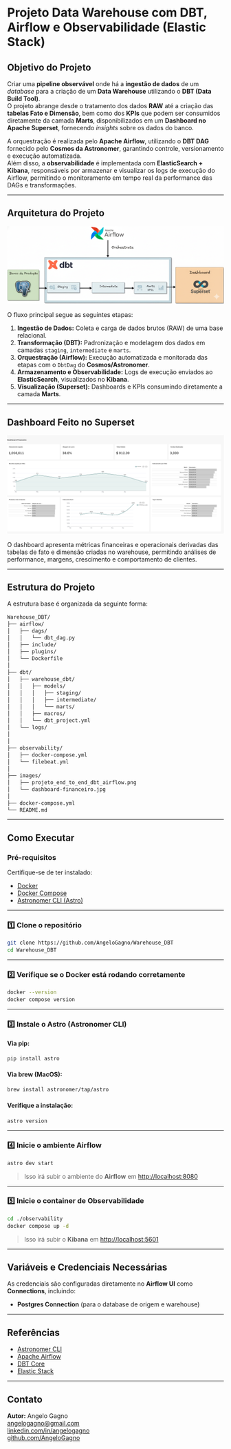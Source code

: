 # Projeto Data Warehouse com DBT, Airflow e Observabilidade (Elastic Stack)

## Objetivo do Projeto

Criar uma **pipeline observável** onde há a **ingestão de dados** de um *database* para a criação de um **Data Warehouse** utilizando o **DBT (Data Build Tool)**.  
O projeto abrange desde o tratamento dos dados **RAW** até a criação das **tabelas Fato e Dimensão**, bem como dos **KPIs** que podem ser consumidos diretamente da camada **Marts**, disponibilizados em um **Dashboard no Apache Superset**, fornecendo *insights* sobre os dados do banco.

A orquestração é realizada pelo **Apache Airflow**, utilizando o **DBT DAG** fornecido pelo **Cosmos da Astronomer**, garantindo controle, versionamento e execução automatizada.  
Além disso, a **observabilidade** é implementada com **ElasticSearch + Kibana**, responsáveis por armazenar e visualizar os logs de execução do Airflow, permitindo o monitoramento em tempo real da performance das DAGs e transformações.

---

## Arquitetura do Projeto

![alt text](./images/projeto_end_to_end_dbt_airflow.png)

O fluxo principal segue as seguintes etapas:

1. **Ingestão de Dados:** Coleta e carga de dados brutos (RAW) de uma base relacional.  
2. **Transformação (DBT):** Padronização e modelagem dos dados em camadas `staging`, `intermediate` e `marts`.  
3. **Orquestração (Airflow):** Execução automatizada e monitorada das etapas com o `DbtDag` do **Cosmos/Astronomer**.  
4. **Armazenamento e Observabilidade:** Logs de execução enviados ao **ElasticSearch**, visualizados no **Kibana**.  
5. **Visualização (Superset):** Dashboards e KPIs consumindo diretamente a camada **Marts**.

---

## Dashboard Feito no Superset

![alt text](./images/dashboard-financeiro.jpg)

O dashboard apresenta métricas financeiras e operacionais derivadas das tabelas de fato e dimensão criadas no warehouse, permitindo análises de performance, margens, crescimento e comportamento de clientes.

---

## Estrutura do Projeto

A estrutura base é organizada da seguinte forma:

```
Warehouse_DBT/
├── airflow/
│   ├── dags/
│   │   └── dbt_dag.py
│   ├── include/
│   ├── plugins/
│   └── Dockerfile
│
├── dbt/
│   ├── warehouse_dbt/
│   │   ├── models/
│   │   │   ├── staging/
│   │   │   ├── intermediate/
│   │   │   └── marts/
│   │   ├── macros/
│   │   └── dbt_project.yml
│   └── logs/
│   
│
├── observability/
│   ├── docker-compose.yml
│   └── filebeat.yml
│
├── images/
│   ├── projeto_end_to_end_dbt_airflow.png
│   └── dashboard-financeiro.jpg
│
├── docker-compose.yml
└── README.md
```

---

## Como Executar

### Pré-requisitos

Certifique-se de ter instalado:

- [Docker](https://docs.docker.com/get-docker/)
- [Docker Compose](https://docs.docker.com/compose/)
- [Astronomer CLI (Astro)](https://www.astronomer.io/docs/astro/cli/overview)

---

### 1️⃣ Clone o repositório

```bash
git clone https://github.com/AngeloGagno/Warehouse_DBT
cd Warehouse_DBT
```

---

### 2️⃣ Verifique se o Docker está rodando corretamente

```bash
docker --version
docker compose version
```

---

### 3️⃣ Instale o Astro (Astronomer CLI)

#### Via pip:
```bash
pip install astro
```

#### Via brew (MacOS):
```bash
brew install astronomer/tap/astro
```

#### Verifique a instalação:
```bash
astro version
```

---

### 4️⃣ Inicie o ambiente Airflow

```bash
astro dev start
```

> Isso irá subir o ambiente do **Airflow** em [http://localhost:8080](http://localhost:8080)

---

### 5️⃣ Inicie o container de Observabilidade

```bash
cd ./observability
docker compose up -d
```

> Isso irá subir o **Kibana** em [http://localhost:5601](http://localhost:5601)

---

## Variáveis e Credenciais Necessárias

As credenciais são configuradas diretamente no **Airflow UI** como **Connections**, incluindo:

- **Postgres Connection** (para o database de origem e warehouse)

---

## Referências

- [Astronomer CLI](https://www.astronomer.io/docs/astro/cli/overview)  
- [Apache Airflow](https://airflow.apache.org/docs/)  
- [DBT Core](https://docs.getdbt.com/docs/introduction)  
- [Elastic Stack](https://www.elastic.co/what-is/elk-stack)  

---

## Contato

**Autor:** Angelo Gagno  
[angelogagno@gmail.com](mailto:angelogagno@gmail.com)  
[linkedin.com/in/angelogagno](https://linkedin.com/in/angelogagno)  
[github.com/AngeloGagno](https://github.com/AngeloGagno)

